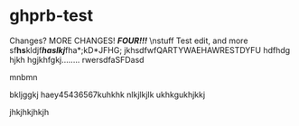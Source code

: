 ghprb-test
==========
Changes? MORE CHANGES! ***FOUR!!!***
\nstuff
Test edit, and more
sf****hs****kldjf***haslkj***fha*;kD*JFHG;
jkhsdfwfQARTYWAEHAWRESTDYFU
hdfhdg
hjkh
hgjkhfgkj........
rwersdfaSFDasd

mnbmn

bkljggkj
haey45436567kuhkhk
nlkjlkjlk
ukhkgukhjkkj

jhkjhkjhkjh
